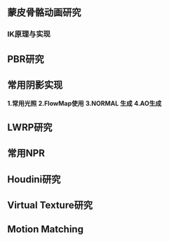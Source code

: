 ## 蒙皮骨骼动画研究
### IK原理与实现

## PBR研究

## 常用阴影实现
**1.常用光照**
**2.FlowMap使用**
**3.NORMAL 生成**
**4.AO生成**

## LWRP研究

## 常用NPR

## Houdini研究

## Virtual Texture研究

## Motion Matching
